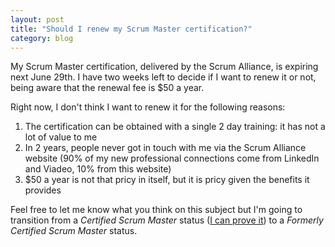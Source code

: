 ```yaml
---
layout: post
title: "Should I renew my Scrum Master certification?"
category: blog
---
```


My Scrum Master certification, delivered by the Scrum Alliance, is expiring next
June 29th. I have two weeks left to decide if I want to renew it or not, being
aware that the renewal fee is \$50 a year.

Right now, I don't think I want to renew it for the following reasons:

1. The certification can be obtained with a single 2 day training: it has not a
   lot of value to me
1. In 2 years, people never got in touch with me via the Scrum Alliance website
   (90% of my new professional connections come from LinkedIn and Viadeo, 10%
   from this website)
1. \$50 a year is not that pricy in itself, but it is pricy given the benefits
   it provides

Feel free to let me know what you think on this subject but I'm going to
transition from a _Certified Scrum Master_ status ([I can prove
it][certificate]) to a _Formerly Certified Scrum Master_ status.

[certificate]:
  http://cdn.deadrooster.org/certified-scrum-master-mickael-flochlay.pdf
